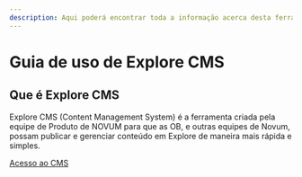 ```yaml
---
description: Aqui poderá encontrar toda a informação acerca desta ferramenta de gestão de conteúdos de Explore.
---
```


# Guia de uso de Explore CMS

## Que é Explore CMS

Explore CMS (Content Management System) é a ferramenta criada pela equipe de Produto de NOVUM para que as OB, e outras equipes de Novum, possam publicar e gerenciar conteúdo em Explore de maneira mais rápida e simples.

[Acesso ao CMS	](https://commstoolcms-es.mytelco.io/)<br>
